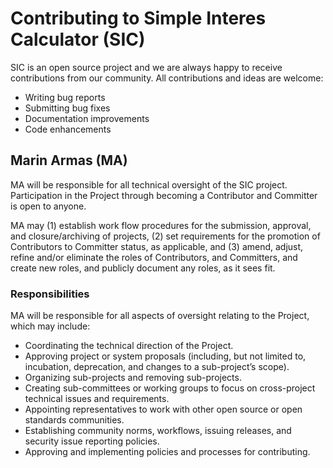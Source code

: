 # Contributing to Simple Interes Calculator (SIC)

SIC is an open source project and we are always happy to receive contributions from our community. All contributions and ideas are welcome:

- Writing bug reports
- Submitting bug fixes
- Documentation improvements
- Code enhancements

## Marin Armas (MA)

MA will be responsible for all technical oversight of the SIC project. Participation in the Project through becoming a Contributor and Committer is open to anyone.

MA may (1) establish work flow procedures for the submission, approval, and closure/archiving of projects, (2) set requirements for the promotion of Contributors to Committer status, as applicable, and (3) amend, adjust, refine and/or eliminate the roles of Contributors, and Committers, and create new roles, and publicly document any roles, as it sees fit.

### Responsibilities

MA will be responsible for all aspects of oversight relating to the Project, which may include:

- Coordinating the technical direction of the Project.
- Approving project or system proposals (including, but not limited to, incubation, deprecation, and changes to a sub-project’s scope).
- Organizing sub-projects and removing sub-projects.
- Creating sub-committees or working groups to focus on cross-project technical issues and requirements.
- Appointing representatives to work with other open source or open standards communities.
- Establishing community norms, workflows, issuing releases, and security issue reporting policies.
- Approving and implementing policies and processes for contributing.
